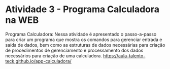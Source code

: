 # Atividade 3 - Programa Calculadora na WEB

Programa Calculadora:
Nessa atividade é apresentado o passo-a-passo para criar um programa que mostra os comandos para gerenciar entrada e saída de dados, bem como as estruturas de dados necessárias para criação de procedimentos de gerenciamento e processamento dos dados necessários para criação de uma calculadora.
https://aula-talento-teck.github.io/app-calculadora/
